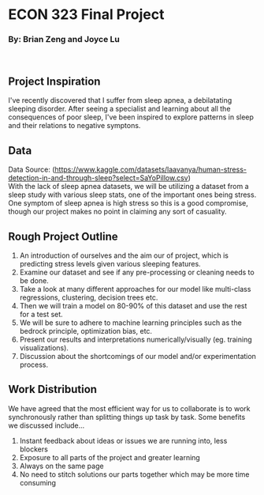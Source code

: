 # ECON 323 Final Project
### By: Brian Zeng and Joyce Lu
<br>

## Project Inspiration

I've recently discovered that I suffer from sleep apnea, a debilatating sleeping disorder. After seeing a specialist and learning about all the consequences of poor sleep, I've been inspired to explore patterns in sleep and their relations to negative symptons. 

## Data
Data Source: (https://www.kaggle.com/datasets/laavanya/human-stress-detection-in-and-through-sleep?select=SaYoPillow.csv)
<br>
With the lack of sleep apnea datasets, we will be utilizing a dataset from a sleep study with various sleep stats, one of the important ones being stress. One symptom of sleep apnea is high stress so this is a good compromise, though our project makes no point in claiming any sort of casuality. 

## Rough Project Outline
1. An introduction of ourselves and the aim our of project, which is predicting stress levels given various sleeping features.
2. Examine our dataset and see if any pre-processing or cleaning needs to be done.
3. Take a look at many different approaches for our model like multi-class regressions, clustering, decision trees etc.
4. Then we will train a model on 80-90% of this dataset and use the rest for a test set. 
5. We will be sure to adhere to machine learning principles such as the bedrock principle, optimization bias, etc. 
6. Present our results and interpretations numerically/visually (eg. training visualizations). 
7. Discussion about the shortcomings of our model and/or experimentation process.

## Work Distribution
We have agreed that the most efficient way for us to collaborate is to work synchronously rather than splitting things up task by task. Some benefits we discussed include...

1. Instant feedback about ideas or issues we are running into, less blockers
2. Exposure to all parts of the project and greater learning
3. Always on the same page
4. No need to stitch solutions our parts together which may be more time consuming
